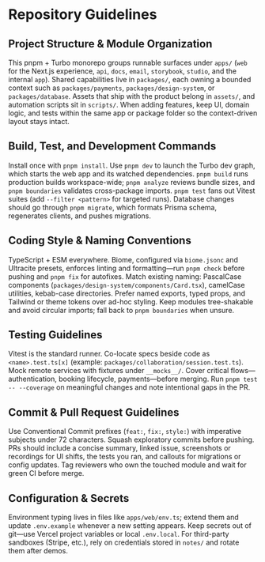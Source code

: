# Repository Guidelines

## Project Structure & Module Organization
This pnpm + Turbo monorepo groups runnable surfaces under `apps/` (`web` for the Next.js experience, `api`, `docs`, `email`, `storybook`, `studio`, and the internal `app`). Shared capabilities live in `packages/`, each owning a bounded context such as `packages/payments`, `packages/design-system`, or `packages/database`. Assets that ship with the product belong in `assets/`, and automation scripts sit in `scripts/`. When adding features, keep UI, domain logic, and tests within the same app or package folder so the context-driven layout stays intact.

## Build, Test, and Development Commands
Install once with `pnpm install`. Use `pnpm dev` to launch the Turbo dev graph, which starts the web app and its watched dependencies. `pnpm build` runs production builds workspace-wide; `pnpm analyze` reviews bundle sizes, and `pnpm boundaries` validates cross-package imports. `pnpm test` fans out Vitest suites (add `--filter <pattern>` for targeted runs). Database changes should go through `pnpm migrate`, which formats Prisma schema, regenerates clients, and pushes migrations.

## Coding Style & Naming Conventions
TypeScript + ESM everywhere. Biome, configured via `biome.jsonc` and Ultracite presets, enforces linting and formatting—run `pnpm check` before pushing and `pnpm fix` for autofixes. Match existing naming: PascalCase components (`packages/design-system/components/Card.tsx`), camelCase utilities, kebab-case directories. Prefer named exports, typed props, and Tailwind or theme tokens over ad-hoc styling. Keep modules tree-shakable and avoid circular imports; fall back to `pnpm boundaries` when unsure.

## Testing Guidelines
Vitest is the standard runner. Co-locate specs beside code as `<name>.test.ts[x]` (example: `packages/collaboration/session.test.ts`). Mock remote services with fixtures under `__mocks__/`. Cover critical flows—authentication, booking lifecycle, payments—before merging. Run `pnpm test -- --coverage` on meaningful changes and note intentional gaps in the PR.

## Commit & Pull Request Guidelines
Use Conventional Commit prefixes (`feat:`, `fix:`, `style:`) with imperative subjects under 72 characters. Squash exploratory commits before pushing. PRs should include a concise summary, linked issue, screenshots or recordings for UI shifts, the tests you ran, and callouts for migrations or config updates. Tag reviewers who own the touched module and wait for green CI before merge.

## Configuration & Secrets
Environment typing lives in files like `apps/web/env.ts`; extend them and update `.env.example` whenever a new setting appears. Keep secrets out of git—use Vercel project variables or local `.env.local`. For third-party sandboxes (Stripe, etc.), rely on credentials stored in `notes/` and rotate them after demos.
